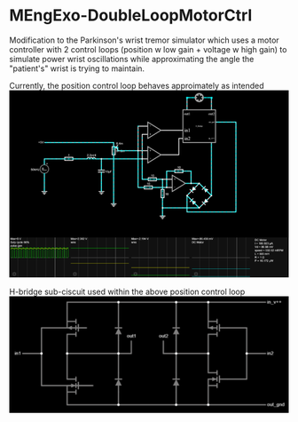 # MEngExo-DoubleLoopMotorCtrl
Modification to the Parkinson's wrist tremor simulator which uses a motor controller with 2 control loops (position w low gain + voltage w high gain) to simulate power wrist oscillations while approximating the angle the "patient's" wrist is trying to maintain.

Currently, the position control loop behaves approimately as intended
![Currently, the position control loop behaves approimately as intended](https://github.com/AsymmetricIris/MEngExo-DoubleLoopMotorCtrl/blob/master/img/pos_ctrl.png?raw=true)
 
 
 
H-bridge sub-ciscuit used within the above position control loop
![H-bridge sub-ciscuit used within the above position control loop](https://github.com/AsymmetricIris/MEngExo-DoubleLoopMotorCtrl/blob/master/img/h-bridge.png?raw=true)